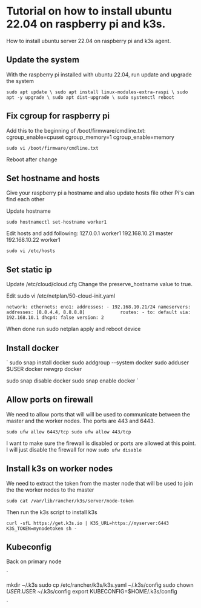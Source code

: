 # Tutorial on how to install ubuntu 22.04 on raspberry pi and k3s.

How to install ubuntu server 22.04 on raspberry pi and k3s agent.

## Update the system

With the raspberry pi installed with ubuntu 22.04, run update and upgrade the system

`
sudo apt update \
sudo apt install linux-modules-extra-raspi \
sudo apt -y upgrade \
sudo apt dist-upgrade \
sudo systemctl reboot
`

## Fix cgroup for raspberry pi

Add this to the beginning of /boot/firmware/cmdline.txt:
cgroup_enable=cpuset cgroup_memory=1 cgroup_enable=memory

`
sudo vi /boot/firmware/cmdline.txt
`

Reboot after change

## Set hostname and hosts

Give your raspberry pi a hostname and also update hosts file other Pi's can find each other

Update hostname

`
sudo hostnamectl set-hostname worker1
`

Edit hosts and add following:
127.0.0.1       worker1
192.168.10.21   master
192.168.10.22   worker1

`
sudo vi /etc/hosts
`

## Set static ip

Update /etc/cloud/cloud.cfg
Change the preserve_hostname value to true.

Edit sudo vi /etc/netplan/50-cloud-init.yaml

`
network:
    ethernets:
        eno1:
            addresses:
                - 192.168.10.21/24
            nameservers:
                addresses: [8.8.4.4, 8.8.8.8]            
            routes:
                - to: default
                via: 192.168.10.1
                dhcp4: false
    version: 2
`

When done run sudo netplan apply and reboot device

## Install docker

`
sudo snap install docker
sudo addgroup --system docker
sudo adduser $USER docker
newgrp docker

sudo snap disable docker
sudo snap enable docker
`


## Allow ports on firewall

We need to allow ports that will will be used to communicate between the master and the worker nodes. The ports are 443 and 6443.

`
sudo ufw allow 6443/tcp
sudo ufw allow 443/tcp
`

I want to make sure the firewall is disabled or ports are allowed at this point. I will just disable the firewall for now
`sudo ufw disable`

## Install k3s on worker nodes

We need to extract the token from the master node that will be used to join the the worker nodes to the master

`
sudo cat /var/lib/rancher/k3s/server/node-token
`

Then run the k3s script to install k3s

`
curl -sfL https://get.k3s.io | K3S_URL=https://myserver:6443 K3S_TOKEN=mynodetoken sh -
`


## Kubeconfig

Back on primary node

`

mkdir ~/.k3s
sudo cp /etc/rancher/k3s/k3s.yaml ~/.k3s/config
sudo chown $USER.$USER ~/.k3s/config
export KUBECONFIG=$HOME/.k3s/config

`